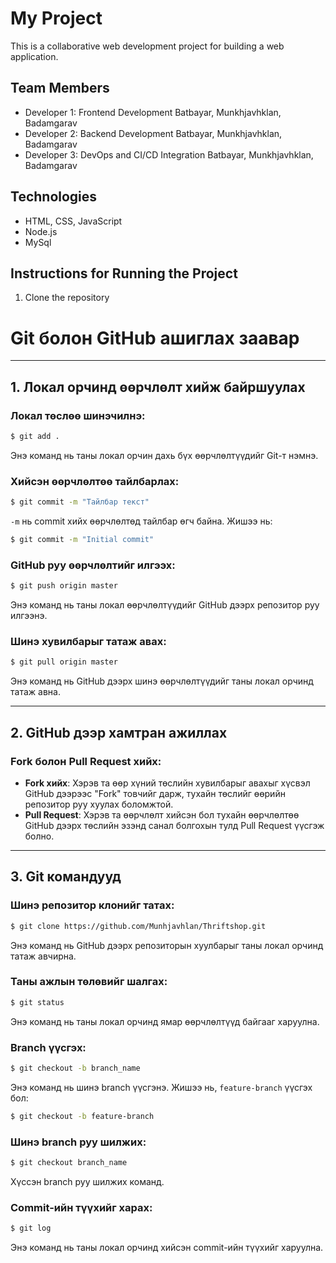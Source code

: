 # My Project
This is a collaborative web development project for building a web application.

## Team Members
- Developer 1: Frontend Development Batbayar, Munkhjavhklan, Badamgarav
- Developer 2: Backend Development Batbayar, Munkhjavhklan, Badamgarav
- Developer 3: DevOps and CI/CD Integration Batbayar, Munkhjavhklan, Badamgarav

## Technologies
- HTML, CSS, JavaScript
- Node.js
- MySql

## Instructions for Running the Project
1. Clone the repository

# Git болон GitHub ашиглах заавар

---

## 1. Локал орчинд өөрчлөлт хийж байршуулах

### Локал төслөө шинэчилнэ:
```bash
$ git add .
```
Энэ команд нь таны локал орчин дахь бүх өөрчлөлтүүдийг Git-т нэмнэ.

### Хийсэн өөрчлөлтөө тайлбарлах:
```bash
$ git commit -m "Тайлбар текст"
```
`-m` нь commit хийх өөрчлөлтөд тайлбар өгч байна. Жишээ нь:
```bash
$ git commit -m "Initial commit"
```
### GitHub руу өөрчлөлтийг илгээх:
```bash
$ git push origin master
```
Энэ команд нь таны локал өөрчлөлтүүдийг GitHub дээрх репозитор руу илгээнэ.

### Шинэ хувилбарыг татаж авах:
```bash
$ git pull origin master
```
Энэ команд нь GitHub дээрх шинэ өөрчлөлтүүдийг таны локал орчинд татаж авна.

---

## 2. GitHub дээр хамтран ажиллах

### Fork болон Pull Request хийх:
- **Fork хийх**: Хэрэв та өөр хүний төслийн хувилбарыг авахыг хүсвэл GitHub дээрээс "Fork" товчийг дарж, тухайн төслийг өөрийн репозитор руу хуулах боломжтой.
- **Pull Request**: Хэрэв та өөрчлөлт хийсэн бол тухайн өөрчлөлтөө GitHub дээрх төслийн эзэнд санал болгохын тулд Pull Request үүсгэж болно.

---

## 3. Git командууд

### Шинэ репозитор клонийг татах:
```bash
$ git clone https://github.com/Munhjavhlan/Thriftshop.git
```
Энэ команд нь GitHub дээрх репозиторын хуулбарыг таны локал орчинд татаж авчирна.

### Таны ажлын төлөвийг шалгах:
```bash
$ git status
```
Энэ команд нь таны локал орчинд ямар өөрчлөлтүүд байгааг харуулна.

### Branch үүсгэх:
```bash
$ git checkout -b branch_name
```
Энэ команд нь шинэ branch үүсгэнэ. Жишээ нь, `feature-branch` үүсгэх бол:
```bash
$ git checkout -b feature-branch
```

### Шинэ branch руу шилжих:
```bash
$ git checkout branch_name
```
Хүссэн branch руу шилжих команд.

### Commit-ийн түүхийг харах:
```bash
$ git log
```
Энэ команд нь таны локал орчинд хийсэн commit-ийн түүхийг харуулна.

